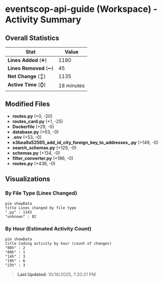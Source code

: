 # eventscop-api-guide (Workspace) - Activity Summary 

## Overall Statistics

| Stat                   | Value                                                             |
| ---------------------- | ----------------------------------------------------------------- |
| **Lines Added** (➕)   | 1180                                          |
| **Lines Removed** (➖) | 45                                        |
| **Net Change** (↕)    | 1135                |
| **Active Time** (⌚)   | 18 minutes |


## Modified Files
- **routes.py** (+0, -20)
- **routes_card.py** (+1, -25)
- **Dockerfile** (+29, -0)
- **database.py** (+63, -0)
- **.env** (+53, -0)
- **e3bea9a52565_add_id_city_foreign_key_to_addresses_.py** (+149, -0)
- **search_schemas.py** (+129, -0)
- **schemas.py** (+134, -0)
- **filter_converter.py** (+186, -0)
- **routes.py** (+436, -0)

## Visualizations

### By File Type (Lines Changed)

```mermaid
pie showData
title Lines changed by file type
".py" : 1143
"unknown" : 82
```

### By Hour (Estimated Activity Count)

```mermaid
pie showData
title Coding activity by hour (count of changes)
"00h" : 2
"09h" : 1
"14h" : 3
"19h" : 6
"23h" : 3
```


> **Last Updated:** 10/16/2025, 7:20:21 PM